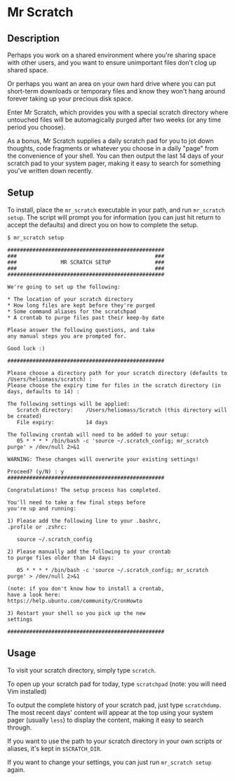 # Mr Scratch
## Description
Perhaps you work on a shared environment where you're sharing space with other users, and you want to ensure unimportant files don't clog up shared space.

Or perhaps you want an area on your own hard drive where you can put short-term downloads or temporary files and know they won't hang around forever taking up your precious disk space.

Enter Mr Scratch, which provides you with a special scratch directory where untouched files will be automagically purged after two weeks (or any time period you choose).

As a bonus, Mr Scratch supplies a daily scratch pad for you to jot down thoughts, code fragments or whatever you choose in a daily "page" from the convenience of your shell. You can then output the last 14 days of your scratch pad to your system pager, making it easy to search for something you've written down recently.

## Setup
To install, place the `mr_scratch` executable in your path, and run `mr_scratch setup`. The script will prompt you for information (you can just hit return to accept the defaults) and direct you on how to complete the setup.

```shell
$ mr_scratch setup

##################################################
###                                            ###
###              MR SCRATCH SETUP              ###
###                                            ###
##################################################

We're going to set up the following:

* The location of your scratch directory
* How long files are kept before they're purged
* Some command aliases for the scratchpad
* A crontab to purge files past their keep-by date

Please answer the following questions, and take
any manual steps you are prompted for.

Good luck :)

##################################################

Please choose a directory path for your scratch directory (defaults to /Users/heliomass/scratch) :
Please choose the expiry time for files in the scratch directory (in days, defaults to 14) :

The following settings will be applied:
   Scratch directory:    /Users/heliomass/Scratch (this directory will be created)
   File expiry:          14 days

The following crontab will need to be added to your setup:
   05 * * * * /bin/bash -c 'source ~/.scratch_config; mr_scratch purge' > /dev/null 2>&1

WARNING: These changes will overwrite your existing settings!

Proceed? (y/N) : y
##################################################

Congratulations! The setup process has completed.

You'll need to take a few final steps before
you're up and running:

1) Please add the following line to your .bashrc,
.profile or .zshrc:

   source ~/.scratch_config

2) Please manually add the following to your crontab
to purge files older than 14 days:

   05 * * * * /bin/bash -c 'source ~/.scratch_config; mr_scratch purge' > /dev/null 2>&1

(note: if you don't know how to install a crontab,
have a look here:
https://help.ubuntu.com/community/CronHowto

3) Restart your shell so you pick up the new
settings

##################################################
```

## Usage
To visit your scratch directory, simply type `scratch`.

To open up your scratch pad for today, type `scratchpad` (note: you will need Vim installed)

To output the complete history of your scratch pad, just type `scratchdump`. The most recent days' content will appear at the top using your system pager (usually `less`) to display the content, making it easy to search through.

If you want to use the path to your scratch directory in your own scripts or aliases, it's kept in `$SCRATCH_DIR`.

If you want to change your settings, you can just run `mr_scratch setup` again.